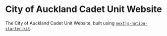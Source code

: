 # City of Auckland Cadet Unit Website

The City of Auckland Cadet Unit Website, built using [`nextjs-notion-starter-kit`](https://github.com/transitive-bullshit/nextjs-notion-starter-kit).